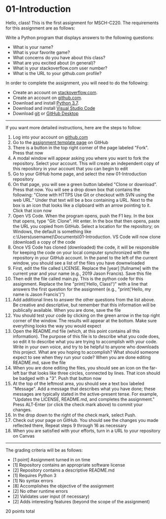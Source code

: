 # 01-Introduction

Hello, class! This is the first assignment for MSCH-C220. The requirements for this assignment are as follows:

Write a Python program that displays answers to the following questions:

* What is your name?
* What is your favorite game?
* What concerns do you have about this class?
* What are you excited about (in general)?
* What is your stackoverflow.com user number?
* What is the URL to your github.com profile?

In order to complete the assignment, you will need to do the following:

* Create an account on [stackoverflow.com](https://stackoverflow.com).
* Create an account on [github.com](https://github.com).
* Download and install [Python 3.7](https://www.python.org/downloads/).
* Download and install [Visual Studio Code](https://code.visualstudio.com)
* Download [git](https://git-scm.com/downloads) or [GitHub Desktop](https://desktop.github.com/)

---

If you want more detailed instructions, here are the steps to follow:

1. Log into your account on [github.com](github.com)
2. Go to the [assignment template page](https://github.com/BL-MSCH-C220-F19/01-Introduction) on GitHub
3. There is a button in the top right corner of the page labeled "Fork". Press that now
4. A modal window will appear asking you where you want to fork the repository. Select your account. This will create an independent copy of this repository in your account that you can begin to edit
5. Go to your GitHub home page, and select the new 01-Introduction repository
6. On that page, you will see a green button labeled "Clone or download". Press that now. You will see a drop down box that contains the following: "Clone with HTTPS Use Git or checkout with SVN using the web URL." Under that text will be a box containing a URL. Next to the box is an icon that looks like a clipboard with an arrow pointing to it. Click that icon now
7. Open VS Code. When the program opens, push the F1 key. In the box that opens, type "Git: Clone". Hit enter. In the box that then opens, paste the URL you copied from GitHub. Select a location for the repository; on Windows, the default is something like c:\Users\(username)\Documents\01-Introduction. VS Code will now clone (download) a copy of the code
8. Once VS Code has cloned (downloaded) the code, it will be responsible for keeping the code on your local computer synchronized with the repository in your GitHub account. In the panel to the left of the current window, you should see a list of the files you have downwloaded
9. First, edit the file called LICENSE. Replace the [year] [fullname] with the current year and your name (e.g., 2019 Jason Francis). Save this file
10. Then edit the file called main.py. This is the python code for this assignment. Replace the line "print('Hello, Class!')" with a line that answers the first question for the assignment (e.g., "print('Hello, my name is Jason Francis')")
11. Add additional lines to answer the other questions from the list above. Be creative and descriptive, but remember that this information will be publically available. When you are done, save the file
12. You should test your code by clicking on the green arrow in the top right corner of the window. The results will appear at the bottom. Make sure everything looks the way you would expect
13. Open the README.md file (which, at this point contains all this information). The purpose of this file is to describe what you code does, so edit it to describe what you are trying to accomplish with your code. Write in your own voice, and try to be helpful to anyone who downloads this project. What are you hoping to accomplish? What should someone expect to see when they run your code? When you are done editing README.md, save the file
14. When you are done editing the files, you should see an icon on the far-left bar that looks like three circles, connected by lines. That icon should be badged with a "3". Push that button now
15. At the top of the leftmost area, you should see a text box labeled "Message". Add a message that describes what you have done; these messages are typically stated in the active-present tense. For example, "Updates the LICENSE, README.md, and completes the assignment." Press ALT-Enter (or click the check mark above) to commit your changes.
16. In the drop down to the right of the check mark, select Push.
17. Check out your page on GitHub. You should see the changes you made reflected there, Repeat steps 9 through 16 as necessary
18. When you are satisfied with your efforts, turn in a URL to your repository on Canvas

---

The grading criteria will be as follows:

* [1 point] Assignment turned in on time
* [1] Repository contains an appropriate software license
* [2] Repository contains a descriptive README.md
* [1] Requires Python 3
* [1] No syntax errors
* [8] Accomplishes the objective of the assignment
* [2] No other runtime errors
* [2] Validates user input (if necessary)
* [2] Adds interesting features (beyond the scope of the assignment)

20 points total